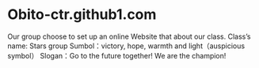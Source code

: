 # Obito-ctr.github1.com
Our group choose to set up an online Website that about our class. 
Class’s name: Stars group 
Sumbol：victory, hope, warmth and light（auspicious symbol） 
Slogan：Go to the future together! We are the champion! 
